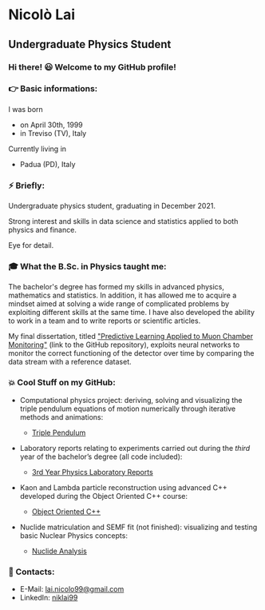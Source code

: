 # Nicolò Lai 
## Undergraduate Physics Student

### Hi there! :smiley: Welcome to my GitHub profile!

### :point_right: Basic informations:
I was born
* on April 30th, 1999 
* in Treviso (TV), Italy

Currently living in 
* Padua (PD), Italy

### :zap: Briefly:

Undergraduate physics student, graduating in December 2021. 

Strong interest and skills in data science and statistics applied to both physics and finance.

Eye for detail.

### :mortar_board: What the B.Sc. in Physics taught me:

The bachelor's degree has formed my skills in advanced physics, mathematics and statistics. In addition, it has allowed
me to acquire a mindset aimed at solving a wide range of complicated problems by exploiting different skills at the same
time. I have also developed the ability to work in a team and to write reports or scientific articles.

My final dissertation, titled ["Predictive Learning Applied to Muon Chamber
Monitoring"](https://github.com/niklai99/PredictiveLearning_applied_to_MuonChamberMonitoring) (link to the GitHub
repository), exploits neural networks to monitor the correct functioning of the detector over time by comparing the data
stream with a reference dataset.

### :boom: Cool Stuff on my GitHub:

* Computational physics project: deriving, solving and visualizing the triple pendulum equations of motion numerically
  through iterative methods and animations:

    + [Triple Pendulum](https://github.com/niklai99/TriplePendulum)
  
* Laboratory reports relating to experiments carried out during the *third* year of the bachelor’s degree (all code included):

    + [3rd Year Physics Laboratory Reports](https://github.com/niklai99/physics_laboratory_2020_2021)
 
* Kaon and Lambda particle reconstruction using advanced C++ developed during the Object Oriented C++ course:

    + [Object Oriented C++](https://github.com/niklai99/Object-Oriented-Cpp)

* Nuclide matriculation and SEMF fit (not finished): visualizing and testing basic Nuclear Physics concepts:
    
    + [Nuclide Analysis](https://github.com/niklai99/nucl-matriculation)


### :email: Contacts:

* E-Mail: lai.nicolo99@gmail.com
* LinkedIn: [niklai99](https://www.linkedin.com/in/niklai99/)



